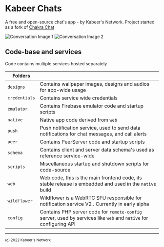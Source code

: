# Kabeer Chats

A free and open-source chat's app - by Kabeer's Network. Project started as a fork
of [Chakra Chat](https://github.com/bscottnz/nextjs-chakra-chatapp)

![Conversation Image 1](./documentation/images/conversation-screenshot-1.png)
![Conversation Image 2](./documentation/images/conversation-screenshot-2.png)

## Code-base and services

Code contains multiple services hosted separately

| Folders       |                                                                                                                     |
|---------------|---------------------------------------------------------------------------------------------------------------------|
| `designs`     | Contains wallpaper images, designs and audios for app-wide usage                                                    |
| `credentials` | Contains service wide credentials                                                                                   |
| `emulator`    | Contains Firebase emulator code and startup scripts                                                                 |
| `native`      | Native app code derived from `web`                                                                                  |
| `push`        | Push notification service, used to send data notifications for chat messages, and call alerts                       |
| `peer`        | Contains PeerServer code and startup scripts                                                                        |
| `schema`      | Contains client and server data schema's used as reference service-wide                                             |
| `scripts`     | Miscellaneous startup and shutdown scripts for code-source                                                          |
| `web`         | Web code, this is the main frontend code, its stable release is embedded and used in the `native` build             |
| `wildflower`  | Wildflower is a WebRTC SFU responsible for notification service V2 . Currently in early alpha                       |
| `config`      | Contains PHP server code for `remote-config` server, used by services like `web` and `native` for configuring API   |

---
<small>(c) 2022 Kabeer's Network</small>